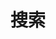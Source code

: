 ---
title: "搜索"
slug: "search"
layout: "search"
outputs:
    - html
    - json
menu:
    main:
        weight: -20
        params: 
            icon: search
---
